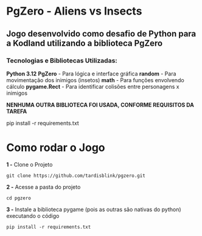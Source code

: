 # PgZero - Aliens vs Insects 

## Jogo desenvolvido como desafio de Python para a Kodland utilizando a biblioteca PgZero

### Tecnologias e Bibliotecas Utilizadas:
**Python 3.12**
**PgZero** - Para lógica e interface gráfica
**random** - Para movimentação dos inimigos (insetos)
**math** - Para funções envolvendo cálculo
**pygame.Rect** - Para identificar colisões entre personagens x inimigos

**NENHUMA OUTRA BIBLIOTECA FOI USADA, CONFORME REQUISITOS DA TAREFA**

pip install -r requirements.txt

# Como rodar o Jogo

**1 -** Clone o Projeto
```
git clone https://github.com/tardisblink/pgzero.git
```
**2 -** Acesse a pasta do projeto
```
cd pgzero
```
**3 -** Instale a biblioteca pygame (pois as outras são nativas do python) executando o código 
```
pip install -r requirements.txt
```